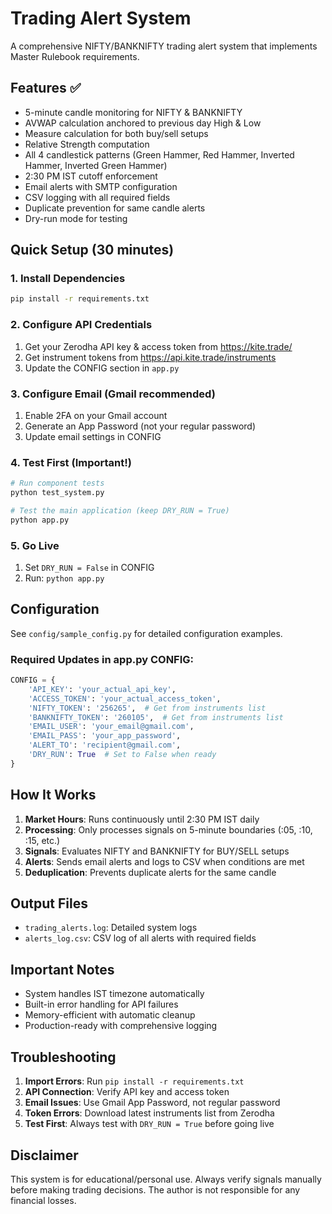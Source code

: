 # Trading Alert System

A comprehensive NIFTY/BANKNIFTY trading alert system that implements Master Rulebook requirements.

## Features ✅

- 5-minute candle monitoring for NIFTY & BANKNIFTY
- AVWAP calculation anchored to previous day High & Low
- Measure calculation for both buy/sell setups
- Relative Strength computation
- All 4 candlestick patterns (Green Hammer, Red Hammer, Inverted Hammer, Inverted Green Hammer)
- 2:30 PM IST cutoff enforcement
- Email alerts with SMTP configuration
- CSV logging with all required fields
- Duplicate prevention for same candle alerts
- Dry-run mode for testing

## Quick Setup (30 minutes)

### 1. Install Dependencies
```bash
pip install -r requirements.txt
```

### 2. Configure API Credentials
1. Get your Zerodha API key & access token from https://kite.trade/
2. Get instrument tokens from https://api.kite.trade/instruments
3. Update the CONFIG section in `app.py`

### 3. Configure Email (Gmail recommended)
1. Enable 2FA on your Gmail account
2. Generate an App Password (not your regular password)
3. Update email settings in CONFIG

### 4. Test First (Important!)
```bash
# Run component tests
python test_system.py

# Test the main application (keep DRY_RUN = True)
python app.py
```

### 5. Go Live
1. Set `DRY_RUN = False` in CONFIG
2. Run: `python app.py`

## Configuration

See `config/sample_config.py` for detailed configuration examples.

### Required Updates in app.py CONFIG:
```python
CONFIG = {
    'API_KEY': 'your_actual_api_key',
    'ACCESS_TOKEN': 'your_actual_access_token',
    'NIFTY_TOKEN': '256265',  # Get from instruments list
    'BANKNIFTY_TOKEN': '260105',  # Get from instruments list
    'EMAIL_USER': 'your_email@gmail.com',
    'EMAIL_PASS': 'your_app_password',
    'ALERT_TO': 'recipient@gmail.com',
    'DRY_RUN': True  # Set to False when ready
}
```

## How It Works

1. **Market Hours**: Runs continuously until 2:30 PM IST daily
2. **Processing**: Only processes signals on 5-minute boundaries (:05, :10, :15, etc.)
3. **Signals**: Evaluates NIFTY and BANKNIFTY for BUY/SELL setups
4. **Alerts**: Sends email alerts and logs to CSV when conditions are met
5. **Deduplication**: Prevents duplicate alerts for the same candle

## Output Files

- `trading_alerts.log`: Detailed system logs
- `alerts_log.csv`: CSV log of all alerts with required fields

## Important Notes

- System handles IST timezone automatically
- Built-in error handling for API failures
- Memory-efficient with automatic cleanup
- Production-ready with comprehensive logging

## Troubleshooting

1. **Import Errors**: Run `pip install -r requirements.txt`
2. **API Connection**: Verify API key and access token
3. **Email Issues**: Use Gmail App Password, not regular password
4. **Token Errors**: Download latest instruments list from Zerodha
5. **Test First**: Always test with `DRY_RUN = True` before going live

## Disclaimer

This system is for educational/personal use. Always verify signals manually before making trading decisions. The author is not responsible for any financial losses.
